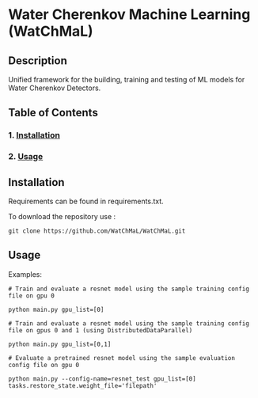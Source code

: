 # Water Cherenkov Machine Learning (WatChMaL)

## Description

Unified framework for the building, training and testing of ML models for Water Cherenkov Detectors.

## Table of Contents

### 1. [Installation](#installation)
### 2. [Usage](#usage)

## Installation <a id="installation"></a>

Requirements can be found in requirements.txt.

To download the repository use :

`git clone https://github.com/WatChMaL/WatChMaL.git`

## Usage

Examples:

```
# Train and evaluate a resnet model using the sample training config file on gpu 0

python main.py gpu_list=[0]
```

```
# Train and evaluate a resnet model using the sample training config file on gpus 0 and 1 (using DistributedDataParallel)

python main.py gpu_list=[0,1]
```

```
# Evaluate a pretrained resnet model using the sample evaluation config file on gpu 0

python main.py --config-name=resnet_test gpu_list=[0] tasks.restore_state.weight_file='filepath'
```

